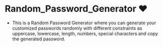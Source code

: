 # Random_Password_Generator ❤️

- This is a Random Password Generator where you can generate your customized passwords randomly with different constraints as uppercase, lowercase, length, numbers, special characters and copy the generated password.
